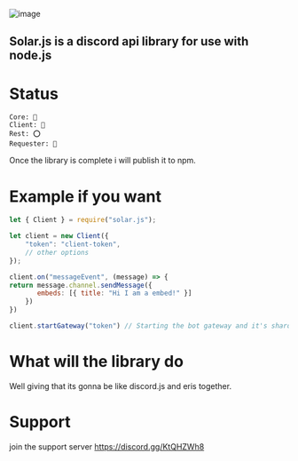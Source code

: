 ![image](https://user-images.githubusercontent.com/61085765/119387687-47770c80-bc97-11eb-9685-14d78d51be88.png)


## Solar.js is a discord api library for use with node.js

# Status
```
Core: 🔴
Client: 🔴
Rest: ⭕
Requester: 🔵
```

Once the library is complete i will publish it to npm.

# Example if you want
```js
let { Client } = require("solar.js");

let client = new Client({
    "token": "client-token",
    // other options 
});

client.on("messageEvent", (message) => {
return message.channel.sendMessage({
       embeds: [{ title: "Hi I am a embed!" }]
    })
})

client.startGateway("token") // Starting the bot gateway and it's shards.
```

# What will the library do
Well giving that its gonna be like discord.js and eris together.  

# Support
join the support server https://discord.gg/KtQHZWh8
